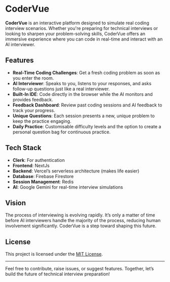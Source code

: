 # CoderVue

**CoderVue** is an interactive platform designed to simulate real coding interview scenarios. Whether you're preparing for technical interviews or looking to sharpen your problem-solving skills, CoderVue offers an immersive experience where you can code in real-time and interact with an AI interviewer.

## Features

- **Real-Time Coding Challenges**: Get a fresh coding problem as soon as you enter the room.
- **AI Interviewer**: Speaks to you, listens to your responses, and asks follow-up questions just like a real interviewer.
- **Built-In IDE**: Code directly in the browser while the AI monitors and provides feedback.
- **Feedback Dashboard**: Review past coding sessions and AI feedback to track your progress.
- **Unique Questions**: Each session presents a new, unique problem to keep the practice engaging.
- **Daily Practice**: Customisable difficulty levels and the option to create a personal question bag for continuous practice.

## Tech Stack

- **Clerk**: For authentication
- **Frontend**: NextJs
- **Backend**: Vercel’s serverless architecture (makes life easier)
- **Database**: Firebase Firestore
- **Session Management**: Redis
- **AI**: Google Gemini for real-time interview simulations

## Vision

The process of interviewing is evolving rapidly. It’s only a matter of time before AI interviewers handle the majority of the process, reducing human involvement significantly. CoderVue is a step toward shaping this future.

## License

This project is licensed under the [MIT License](LICENSE).

---

Feel free to contribute, raise issues, or suggest features. Together, let’s build the future of technical interview preparation!
